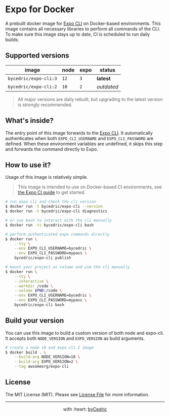 # Expo for Docker

A prebuilt docker image for [Expo CLI][link-cli] on Docker-based environments.
This image contains all necessary libraries to perform all commands of the CLI.
To make sure this image stays up to date, CI is scheduled to run daily builds.

## Supported versions

image                 | node  | expo  | status
---                   | ---   | ---   | ---
`bycedric/expo-cli:3` | `12`  | `3`   | **latest**
`bycedric/expo-cli:2` | `10`  | `2`   | _outdated_

> All major versions are daily rebuilt, but upgrading to the latest version is strongly recommended.

## What's inside?

The entry point of this image forwards to the [Expo CLI][link-cli].
It automatically authenticates when both `EXPO_CLI_USERNAME` and `EXPO_CLI_PASSWORD` are defined.
When these environment variables are undefined, it skips this step and forwards the command directly to Expo.

## How to use it?

Usage of this image is relatively simple.

> This image is intended to use on Docker-based CI environments, see [the Expo CI guide][link-docs] to get started.

```bash
# run expo cli and check the cli version
$ docker run -t bycedric/expo-cli --version
$ docker run -t bycedric/expo-cli diagnostics

# or use bash to interact with the cli manually
$ docker run -ti bycedric/expo-cli bash

# perform authenticated expo commands directly
$ docker run \
    --tty \
    --env EXPO_CLI_USERNAME=bycedric \
    --env EXPO_CLI_PASSWORD=mypass \
    bycedric/expo-cli publish

# mount your project as volume and use the cli manually
$ docker run \
    --tty \
    --interactive \
    --workdir /code \
    --volume $PWD:/code \
    --env EXPO_CLI_USERNAME=bycedric \
    --env EXPO_CLI_PASSWORD=mypass \
    bycedric/expo-cli bash
```

## Build your version

You can use this image to build a custom version of both node and expo-cli.
It accepts both `NODE_VERSION` and `EXPO_VERSION` as build arguments.

```bash
# create a node 10 and expo cli 2 image
$ docker build . \
    --build-arg NODE_VERSION=10 \
    --build-arg EXPO_VERSION=2 \
    --tag awsomeorg/expo-cli
```

## License

The MIT License (MIT). Please see [License File](LICENSE.md) for more information.

--- ---

<p align="center">
    with :heart: <a href="https://bycedric.com" target="_blank">byCedric</a>
</p>

[link-cli]: https://docs.expo.io/versions/latest/workflow/expo-cli
[link-docs]: https://docs.expo.io/versions/latest/guides/setting-up-continuous-integration
